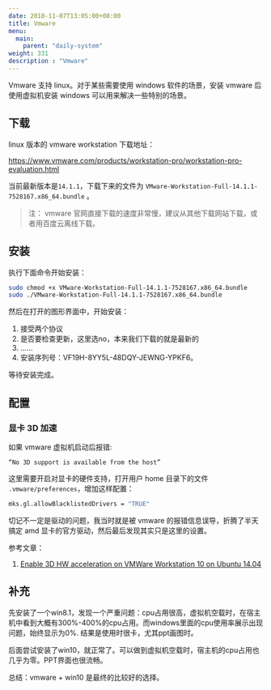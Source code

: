 ```yaml
---
date: 2018-11-07T13:05:00+08:00
title: Vmware
menu:
  main:
    parent: "daily-system"
weight: 331
description : "Vmware"
---
```


Vmware 支持 linux。对于某些需要使用 windows 软件的场景，安装 vmware 后使用虚拟机安装 windows 可以用来解决一些特别的场景。

## 下载

linux 版本的 vmware workstation 下载地址：

https://www.vmware.com/products/workstation-pro/workstation-pro-evaluation.html

当前最新版本是`14.1.1`，下载下来的文件为 `VMware-Workstation-Full-14.1.1-7528167.x86_64.bundle` 。

> 注： vmware 官网直接下载的速度非常慢，建议从其他下载网站下载，或者用百度云离线下载。

## 安装

执行下面命令开始安装：

```bash
sudo chmod +x VMware-Workstation-Full-14.1.1-7528167.x86_64.bundle
sudo ./VMware-Workstation-Full-14.1.1-7528167.x86_64.bundle
```

然后在打开的图形界面中，开始安装：

1. 接受两个协议
2. 是否要检查更新，这里选no，本来我们下载的就是最新的
3. ......
4. 安装序列号：VF19H-8YY5L-48DQY-JEWNG-YPKF6。

等待安装完成。

## 配置

### 显卡 3D 加速

如果 vmware 虚拟机启动后报错:

	“No 3D support is available from the host”

这里需要开启对显卡的硬件支持，打开用户 home 目录下的文件 `.vmware/preferences`，增加这样配置：

```bash
mks.gl.allowBlacklistedDrivers = "TRUE"
```

切记不一定是驱动的问题，我当时就是被 vmware 的报错信息误导，折腾了半天搞定 amd 显卡的官方驱动，然后最后发现其实只是这里的设置。

参考文章：

1. [Enable 3D HW acceleration on VMWare Workstation 10 on Ubuntu 14.04](https://askubuntu.com/questions/537787/enable-3d-hw-acceleration-on-vmware-workstation-10-on-ubuntu-14-04)

## 补充

先安装了一个win8.1，发现一个严重问题：cpu占用很高，虚拟机空载时，在宿主机中看到大概有300%-400%的cpu占用。而windows里面的cpu使用率展示出现问题，始终显示为0%. 结果是使用时很卡，尤其ppt画图时。

后面尝试安装了win10，就正常了。可以做到虚拟机空载时，宿主机的cpu占用也几乎为零。PPT界面也很流畅。

总结：vmware + win10 是最终的比较好的选择。